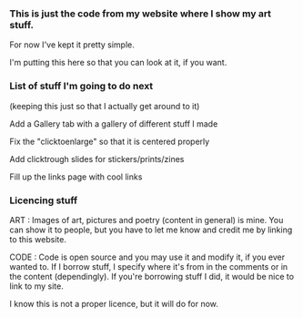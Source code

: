 ### This is just the code from my website where I show my art stuff. 

For now I've kept it pretty simple.

I'm putting this here so that you can look at it, if you want.

### List of stuff I'm going to do next
(keeping this just so that I actually get around to it)

Add a Gallery tab with a gallery of different stuff I made

Fix the "clicktoenlarge" so that it is centered properly

Add clicktrough slides for stickers/prints/zines

Fill up the links page with cool links

### Licencing stuff

ART : Images of art, pictures and poetry (content in general) is mine. You can show it to people, but you have to let me know and credit me by linking to this website. 

CODE : Code is open source and you may use it and modify it, if you ever wanted to. If I borrow stuff, I specify where it's from in the comments or in the content (dependingly). If you're borrowing stuff I did, it would be nice to link to my site.

I know this is not a proper licence, but it will do for now.
